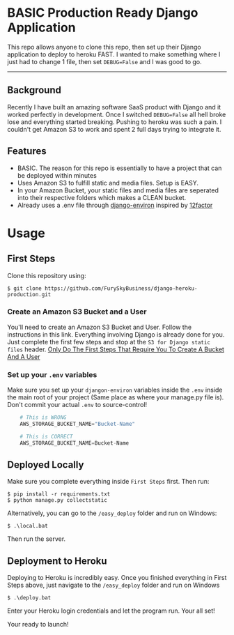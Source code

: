 # BASIC Production Ready Django Application

This repo allows anyone to clone this repo, then set up their Django application to deploy to heroku FAST. I wanted to make something
where I just had to change 1 file, then set `DEBUG=False` and I was good to go.

---

## Background

Recently I have built an amazing software SaaS product with Django and it worked perfectly in development. Once I switched
`DEBUG=False` all hell broke lose and everything started breaking. Pushing to heroku was such a pain. I couldn't get Amazon S3
to work and spent 2 full days trying to integrate it.

## Features

- BASIC. The reason for this repo is essentially to have a project that can be deployed within minutes
- Uses Amazon S3 to fulfill static and media files. Setup is EASY.
- In your Amazon Bucket, your static files and media files are seperated into their respective folders which makes a CLEAN bucket.
- Already uses a .env file through [django-environ](https://github.com/joke2k/django-environ) inspired by [12factor](https://12factor.net/)


# Usage

## First Steps

Clone this repository using:

    $ git clone https://github.com/FurySkyBusiness/django-heroku-production.git

### Create an Amazon S3 Bucket and a User
You'll need to create an Amazon S3 Bucket and User. Follow the instructions in this link. Everything involving Django is already done for you.
 Just complete the first few steps and stop at the `S3 for Django static files` header.
[Only Do The First Steps That Require You To Create A Bucket And A User](https://www.caktusgroup.com/blog/2014/11/10/Using-Amazon-S3-to-store-your-Django-sites-static-and-media-files/)

### Set up your `.env` variables
Make sure you set up your `djangon-environ` variables inside the `.env` inside the main root of your project
(Same place as where your manage.py file is). Don't commit your actual `.env` to source-control!

```python
    # This is WRONG
    AWS_STORAGE_BUCKET_NAME="Bucket-Name"
```
```python
    # This is CORRECT
    AWS_STORAGE_BUCKET_NAME=Bucket-Name
```


## Deployed Locally

Make sure you complete everything inside `First Steps` first. Then run:

    $ pip install -r requirements.txt
    $ python manage.py collectstatic

Alternatively, you can go to the `/easy_deploy` folder and run on Windows:

    $ .\local.bat

Then run the server.

## Deployment to Heroku

Deploying to Heroku is incredibly easy. Once you finished everything in First Steps above, just navigate to the `/easy_deploy` folder and run on Windows

    $ .\deploy.bat

Enter your Heroku login credentials and let the program run. Your all set!

Your ready to launch!

